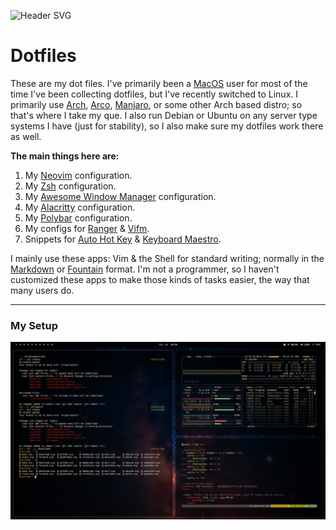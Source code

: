 ![Header SVG](https://makccr.github.io/images/github-header.svg)

# Dotfiles
These are my dot files. I've primarily been a [MacOS](https://apple.com/macos/) user for most of the time I've been collecting dotfiles, but I've recently switched to Linux. I primarily use [Arch](https://www.archlinux.org), [Arco](https://arcolinux.com/), [Manjaro](https://manjaro.org), or some other Arch based distro; so that's where I take my que. I also run Debian or Ubuntu on any server type systems I have (just for stability), so I also make sure my dotfiles work there as well.

**The main things here are:**
1. My [Neovim](https://neovim.io/) configuration. 
2. My [Zsh](https://www.zsh.org/) configuration.
3. My [Awesome Window Manager](https://awesomewm.org/) configuration.
4. My [Alacritty](https://github.com/alacritty/alacritty) configuration.
5. My [Polybar](https://polybar.github.io/) configuration.
6. My configs for [Ranger](https://github.com/ranger/ranger) & [Vifm](https://github.com/vifm/vifm).
7. Snippets for [Auto Hot Key](https://www.autohotkey.com/) & [Keyboard Maestro](https://www.keyboardmaestro.com/main/). 

I mainly use these apps: Vim & the Shell for standard writing; normally in the [Markdown](https://www.markdownguide.org/) or [Fountain](https://fountain.io/) format. I'm not a programmer, so I haven't customized these apps to make those kinds of tasks easier, the way that many users do.

---

### My Setup
![Screenshot](https://raw.githubusercontent.com/makccr/dot/master/images/desktop.jpg)
